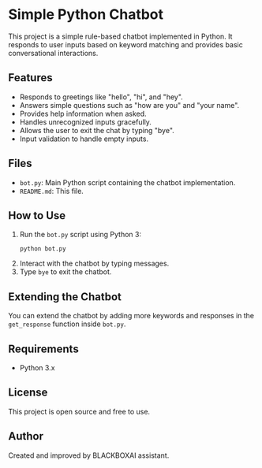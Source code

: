 # Simple Python Chatbot

This project is a simple rule-based chatbot implemented in Python. It responds to user inputs based on keyword matching and provides basic conversational interactions.

## Features

- Responds to greetings like "hello", "hi", and "hey".
- Answers simple questions such as "how are you" and "your name".
- Provides help information when asked.
- Handles unrecognized inputs gracefully.
- Allows the user to exit the chat by typing "bye".
- Input validation to handle empty inputs.

## Files

- `bot.py`: Main Python script containing the chatbot implementation.
- `README.md`: This file.

## How to Use

1. Run the `bot.py` script using Python 3:
   ```
   python bot.py
   ```
2. Interact with the chatbot by typing messages.
3. Type `bye` to exit the chatbot.

## Extending the Chatbot

You can extend the chatbot by adding more keywords and responses in the `get_response` function inside `bot.py`.

## Requirements

- Python 3.x

## License

This project is open source and free to use.

## Author

Created and improved by BLACKBOXAI assistant.
